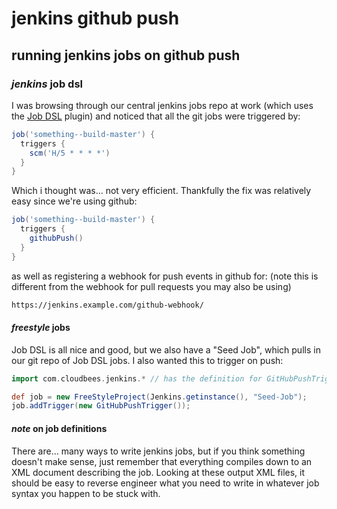# jenkins github push

## running jenkins jobs on github push


### _jenkins_ job dsl

I was browsing through our central jenkins jobs repo at work
(which uses the [Job DSL](https://jenkinsci.github.io/job-dsl-plugin/) plugin)
and noticed that all the git jobs were triggered by:


```groovy
job('something--build-master') {
  triggers {
    scm('H/5 * * * *')
  }
}
```

Which i thought was... not very efficient.
Thankfully the fix was relatively easy since we're using github:

```groovy
job('something--build-master') {
  triggers {
    githubPush()
  }
}
```

as well as registering a webhook for push events in github for:
(note this is different from the webhook for pull requests you may also be using)

```txt
https://jenkins.example.com/github-webhook/
```

#### _freestyle_ jobs

Job DSL is all nice and good, but we also have a "Seed Job",
which pulls in our git repo of Job DSL jobs.
I also wanted this to trigger on push:

```groovy
import com.cloudbees.jenkins.* // has the definition for GitHubPushTrigger

def job = new FreeStyleProject(Jenkins.getinstance(), "Seed-Job");
job.addTrigger(new GitHubPushTrigger());
```

#### _note_ on job definitions

There are... many ways to write jenkins jobs,
but if you think something doesn't make sense,
just remember that everything compiles down to an XML document describing the job.
Looking at these output XML files, it should be easy to reverse engineer
what you need to write in whatever job syntax you happen to be stuck with.
